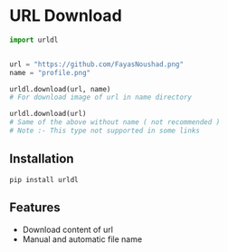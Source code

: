 # URL Download

```py
import urldl


url = "https://github.com/FayasNoushad.png"
name = "profile.png"

urldl.download(url, name)
# For download image of url in name directory

urldl.download(url)
# Same of the above without name ( not recommended )
# Note :- This type not supported in some links
```

## Installation

```
pip install urldl
```

## Features

- Download content of url
- Manual and automatic file name
